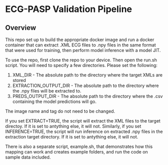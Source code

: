 # ECG-PASP Validation Pipeline

## Overview
This repo set up to build the appropriate docker image and run a docker container that can extract .XML ECG files to .npy files in the same format that were used for training, then perform model inference with a model JIT.

To use the repo, first clone the repo to your device. Then open the run.sh script. You will need to specify a few directories. Please set the following: 

1) XML_DIR - The absolute path to the directory where the target XMLs are stored 
2) EXTRACTION_OUTPUT_DIR - The absolute path to the directory where the .npy files will be extracted to. 
3) PREDS_OUTPUT_DIR - The absolute path to the directory where the .csv containing the model predictions will go. 

The image name and tag do not need to be changed. 

If you set EXTRACT=TRUE, the script will extract the XML files to the target directoy. If it is set to antything else, it will not. Similarly, if you set INFERENCE=TRUE, the script will run inference on extracted .npy files in the extraction target directory. If it is set to antything else, it will not. 

There is also a separate script, example.sh, that demonstrates how this mapping can work and creates example folders, and run the code on sample data included. 